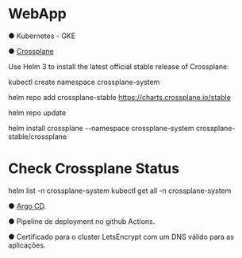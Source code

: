 # WebApp

● Kubernetes - GKE 

● [Crossplane](https://crossplane.io/)

Use Helm 3 to install the latest official stable release of Crossplane:

kubectl create namespace crossplane-system

helm repo add crossplane-stable https://charts.crossplane.io/stable

helm repo update

helm install crossplane --namespace crossplane-system crossplane-stable/crossplane


# Check Crossplane Status
helm list -n crossplane-system
kubectl get all -n crossplane-system

● [Argo CD](https://argo-cd.readthedocs.io/en/stable/).

● Pipeline de deployment no github Actions.

● Certificado para o cluster LetsEncrypt com um DNS válido para as aplicações.
